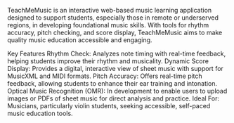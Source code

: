 TeachMeMusic is an interactive web-based music learning application designed to support students, especially those in remote or underserved regions, in developing foundational music skills. With tools for rhythm accuracy, pitch checking, and score display, TeachMeMusic aims to make quality music education accessible and engaging.

Key Features
Rhythm Check: Analyzes note timing with real-time feedback, helping students improve their rhythm and musicality.
Dynamic Score Display: Provides a digital, interactive view of sheet music with support for MusicXML and MIDI formats.
Pitch Accuracy: Offers real-time pitch feedback, allowing students to enhance their ear training and intonation.
Optical Music Recognition (OMR): In development to enable users to upload images or PDFs of sheet music for direct analysis and practice.
Ideal For: Musicians, particularly violin students, seeking accessible, self-paced music education tools.
